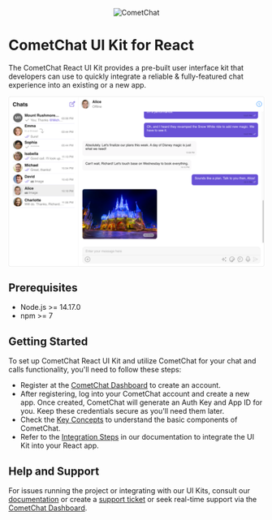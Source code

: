 <p align="center">
  <img alt="CometChat" src="https://assets.cometchat.io/website/images/logos/banner.png">
</p>

# CometChat UI Kit for React

The CometChat React UI Kit provides a pre-built user interface kit that developers can use to quickly integrate a reliable & fully-featured chat experience into an existing or a new app.

<div style="
    display: flex;
    align-items: center;
    justify-content: center;">
   <img src="./Screenshots/overview_cometchat_screens.png" />
</div>

## Prerequisites

- Node.js >= 14.17.0
- npm >= 7

## Getting Started

To set up CometChat React UI Kit and utilize CometChat for your chat and calls functionality, you'll need to follow these steps:
- Register at the [CometChat Dashboard](https://app.cometchat.com/) to create an account.
- After registering, log into your CometChat account and create a new app. Once created, CometChat will generate an Auth Key and App ID for you. Keep these credentials secure as you'll need them later.
- Check the [Key Concepts](https://www.cometchat.com/docs/react-uikit/key-concepts) to understand the basic components of CometChat.
- Refer to the [Integration Steps](https://www.cometchat.com/docs/react-uikit/integration) in our documentation to integrate the UI Kit into your React app.

## Help and Support

For issues running the project or integrating with our UI Kits, consult our [documentation](https://www.cometchat.com/docs/react-uikit/integration) or create a [support ticket](https://help.cometchat.com/hc/en-us) or seek real-time support via the [CometChat Dashboard](https://app.cometchat.com/).
